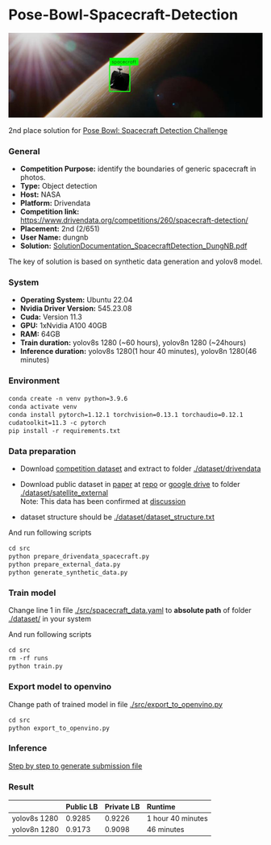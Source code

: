 # Pose-Bowl-Spacecraft-Detection

![Alt text](./images/nasa-spacecraft-header.jpg?raw=true "Optional Title")

2nd place solution for [Pose Bowl: Spacecraft Detection Challenge](https://www.drivendata.org/competitions/260/spacecraft-detection/leaderboard/)

### General
* **Competition Purpose:** identify the boundaries of generic spacecraft in photos.
* **Type:** Object detection
* **Host:** NASA
* **Platform:** Drivendata
* **Competition link:** https://www.drivendata.org/competitions/260/spacecraft-detection/
* **Placement:** 2nd (2/651)
* **User Name:** dungnb
* **Solution:** [SolutionDocumentation_SpacecraftDetection_DungNB.pdf](https://github.com/dungnb1333/Pose-Bowl-Spacecraft-Detection/blob/main/report/SolutionDocumentation_SpacecraftDetection_DungNB.pdf)

The key of solution is based on synthetic data generation and yolov8 model.

### System
* **Operating System:** Ubuntu 22.04
* **Nvidia Driver Version:** 545.23.08
* **Cuda:** Version 11.3
* **GPU:** 1xNvidia A100 40GB
* **RAM:** 64GB
* **Train duration:** yolov8s 1280 (~60 hours), yolov8n 1280 (~24hours)
* **Inference duration:** yolov8s 1280(1 hour 40 minutes), yolov8n 1280(46 minutes)

### Environment
```shell
conda create -n venv python=3.9.6
conda activate venv
conda install pytorch=1.12.1 torchvision=0.13.1 torchaudio=0.12.1 cudatoolkit=11.3 -c pytorch
pip install -r requirements.txt
```

### Data preparation
- Download [competition dataset](https://www.drivendata.org/competitions/260/spacecraft-detection/data/) and extract to folder [./dataset/drivendata](./dataset/drivendata)
- Download public dataset in [paper](https://openaccess.thecvf.com/content/CVPR2021W/AI4Space/papers/Dung_A_Spacecraft_Dataset_for_Detection_Segmentation_and_Parts_Recognition_CVPRW_2021_paper.pdf) at [repo](https://github.com/Yurushia1998/SatelliteDataset) or [google drive](https://drive.google.com/drive/u/0/folders/1Q1wR9aBFCyeFEYa3wwyXNu9wk_fZdzUm) to folder [./dataset/satellite_external](./dataset/satellite_external)\
Note: This data has been confirmed at [discussion](https://community.drivendata.org/t/external-dataset-use-detection-track/10642)

- dataset structure should be [./dataset/dataset_structure.txt](./dataset/dataset_structure.txt)

And run following scripts

```shell
cd src
python prepare_drivendata_spacecraft.py
python prepare_external_data.py
python generate_synthetic_data.py
```

### Train model
Change line 1 in file [./src/spacecraft_data.yaml](https://github.com/dungnb1333/Pose-Bowl-Spacecraft-Detection/blob/main/src/spacecraft_data.yaml?plain=1#L1) to **absolute path** of folder [./dataset/](./dataset) in your system

And run following scripts
```shell
cd src
rm -rf runs
python train.py
```
### Export model to openvino
Change path of trained model in file [./src/export_to_openvino.py](src/export_to_openvino.py)
```shell
cd src
python export_to_openvino.py
```

### Inference
[Step by step to generate submission file](inference/README.md)

### Result
|              | Public LB | Private LB | Runtime |
| :----------- | :---- | :---- | :---- |
| yolov8s 1280 | 0.9285 | 0.9226 | 1 hour 40 minutes |
| yolov8n 1280 | 0.9173 | 0.9098 | 46 minutes |
